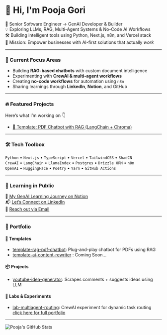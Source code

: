 
<!--

## Hi there 👋

**Pooja-Gori/Pooja-Gori** is a ✨ _special_ ✨ repository because its `README.md` (this file) appears on your GitHub profile.

Here are some ideas to get you started:

- 🔭 I’m currently working on ...
- 🌱 I’m currently learning ...
- 👯 I’m looking to collaborate on ...
- 🤔 I’m looking for help with ...
- 💬 Ask me about ...
- 📫 How to reach me: ...
- 😄 Pronouns: ...
- ⚡ Fun fact: ...
-->

# 👋 Hi, I'm Pooja Gori

🚀 Senior Software Engineer → GenAI Developer & Builder  
💡 Exploring LLMs, RAG, Multi-Agent Systems & No-Code AI Workflows  
🛠️ Building intelligent tools using Python, Next.js, n8n, and Vercel stack  
🎯 Mission: Empower businesses with AI-first solutions that actually *work*

---

### 🧠 Current Focus Areas
- Building **RAG-based chatbots** with custom document intelligence
- Experimenting with **CrewAI & multi-agent workflows**
- Creating **no-code workflows** for automation using `n8n`
- Sharing learnings through **LinkedIn**, **Notion**, and GitHub

---

### 🔥 Featured Projects
Here’s what I’m working on 👇

- [📄 Template: PDF Chatbot with RAG (LangChain + Chroma)](https://github.com/yourusername/template-rag-pdf-chatbot)
<!--
- [🔍 YouTube Comment Analyzer + Idea Generator](https://github.com/yourusername/youtube-idea-generator)
- [📄 Template: PDF Chatbot with RAG (LangChain + Chroma)](https://github.com/yourusername/template-rag-pdf-chatbot)
- [🤖 CrewAI Labs – Multi-Agent Experiments](https://github.com/yourusername/genai-multiagent-lab)
- [📂 AI Tools Collection (Scripts, Utilities, Playgrounds)](https://github.com/yourusername/genai-utils)
--> 

---

### 🛠 Tech Toolbox

`Python` • `Next.js` • `TypeScript` • `Vercel` • `TailwindCSS` • `ShadCN`  
`CrewAI` • `LangChain` • `LlamaIndex` • `Postgres` • `Drizzle ORM` • `n8n`  
`OpenAI` • `HuggingFace` • `Poetry` • `Yarn` • `GitHub Actions`

---

### 🌱 Learning in Public

📘 [My GenAI Learning Journey on Notion](#)  
📬 [Let’s Connect on LinkedIn](https://www.linkedin.com/in/poojagori/)  
📧 [Reach out via Email](mailto:poojamaheshgori@gmail.com)

---

### 🚀 Portfolio

#### 🔧 Templates
- [template-rag-pdf-chatbot](https://github.com/poojagori/template-rag-pdf-chatbot): Plug-and-play chatbot for PDFs using RAG
- [template-ai-content-rewriter](...) : Coming Soon...

#### 📦 Projects
- [youtube-idea-generator](...): Scrapes comments + suggests ideas using LLM

#### 🧪 Labs & Experiments
- [lab-multiagent-routing](...): CrewAI experiment for dynamic task routing
[click here for full portfolio](https://github.com/Pooja-Gori/Pooja-Gori/blob/main/Index.md)

---

![Pooja's GitHub Stats](https://github-readme-stats.vercel.app/api?username=yourusername&show_icons=true&theme=radical)
